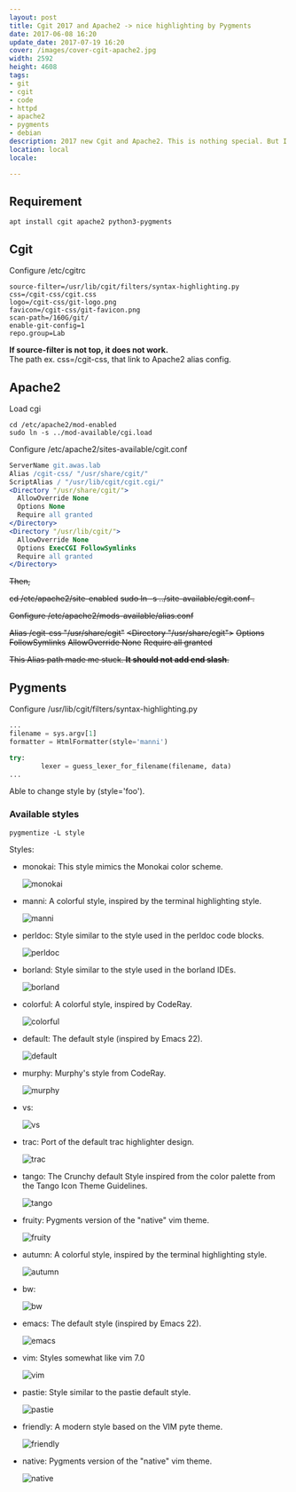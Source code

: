 ```yaml
---
layout: post
title: Cgit 2017 and Apache2 -> nice highlighting by Pygments
date: 2017-06-08 16:20
update_date: 2017-07-19 16:20
cover: /images/cover-cgit-apache2.jpg
width: 2592
height: 4608
tags:
- git
- cgit
- code
- httpd
- apache2
- pygments
- debian
description: 2017 new Cgit and Apache2. This is nothing special. But I believe plenty of people really stuck apache2 alias with cgit and others. 
location: local
locale:

---
```


## Requirement

`apt install cgit apache2 python3-pygments`

## Cgit

Configure /etc/cgitrc

```shell
source-filter=/usr/lib/cgit/filters/syntax-highlighting.py
css=/cgit-css/cgit.css
logo=/cgit-css/git-logo.png
favicon=/cgit-css/git-favicon.png
scan-path=/160G/git/
enable-git-config=1
repo.group=Lab
```

**If source-filter is not top, it does not work.**  
The path ex. css=/cgit-css, that link to Apache2 alias config.

## Apache2

Load cgi

```shell
cd /etc/apache2/mod-enabled
sudo ln -s ../mod-available/cgi.load
```

Configure /etc/apache2/sites-available/cgit.conf

```apache
ServerName git.awas.lab
Alias /cgit-css/ "/usr/share/cgit/"
ScriptAlias / "/usr/lib/cgit/cgit.cgi/"
<Directory "/usr/share/cgit/">
  AllowOverride None
  Options None
  Require all granted
</Directory>
<Directory "/usr/lib/cgit/">
  AllowOverride None
  Options ExecCGI FollowSymlinks
  Require all granted
</Directory>
```

~~Then,~~ 

~~cd /etc/apache2/site-enabled~~
~~sudo ln -s ../site-available/cgit.conf .~~

~~Configure /etc/apache2/mods-available/alias.conf~~

~~<IfModule alias_module>~~
~~Alias /cgit-css "/usr/share/cgit"~~
~~<Directory "/usr/share/cgit">~~
~~Options FollowSymlinks~~
~~AllowOverride None~~
~~Require all granted~~
~~</Directory>~~
~~</IfModule>~~

~~This Alias path made me stuck. **It should not add end slash**.~~

## Pygments

Configure /usr/lib/cgit/filters/syntax-highlighting.py

```python
...
filename = sys.argv[1]
formatter = HtmlFormatter(style='manni')

try:
        lexer = guess_lexer_for_filename(filename, data)
...
```

Able to change style by (style='foo').

### Available styles

`pygmentize -L style`

Styles:

* monokai:
    This style mimics the Monokai color scheme.

    ![monokai](/images/2017-cgit-apache2/monokai.PNG)

* manni:
    A colorful style, inspired by the terminal highlighting style.

    ![manni](/images/2017-cgit-apache2/manni.PNG)

* perldoc:
    Style similar to the style used in the perldoc code blocks.

    ![perldoc](/images/2017-cgit-apache2/perldoc.PNG)

* borland:
    Style similar to the style used in the borland IDEs.

    ![borland](/images/2017-cgit-apache2/borland.PNG)

* colorful:
    A colorful style, inspired by CodeRay.

    ![colorful](/images/2017-cgit-apache2/colorful.PNG)

* default:
    The default style (inspired by Emacs 22).

    ![default](/images/2017-cgit-apache2/default.PNG)

* murphy:
    Murphy's style from CodeRay.

    ![murphy](/images/2017-cgit-apache2/murphy.PNG)

* vs:

    ![vs](/images/2017-cgit-apache2/vs.PNG)

* trac:
    Port of the default trac highlighter design.

    ![trac](/images/2017-cgit-apache2/trac.PNG)

* tango:
    The Crunchy default Style inspired from the color palette from the Tango Icon Theme Guidelines.

    ![tango](/images/2017-cgit-apache2/tango.PNG)

* fruity:
    Pygments version of the "native" vim theme.

    ![fruity](/images/2017-cgit-apache2/fruity.PNG)

* autumn:
    A colorful style, inspired by the terminal highlighting style.

    ![autumn](/images/2017-cgit-apache2/autumn.PNG)

* bw:

    ![bw](/images/2017-cgit-apache2/bw.PNG)

* emacs:
    The default style (inspired by Emacs 22).

    ![emacs](/images/2017-cgit-apache2/emacs.PNG)

* vim:
    Styles somewhat like vim 7.0

    ![vim](/images/2017-cgit-apache2/vim.PNG)

* pastie:
    Style similar to the pastie default style.

    ![pastie](/images/2017-cgit-apache2/pastie.PNG)

* friendly:
    A modern style based on the VIM pyte theme.

    ![friendly](/images/2017-cgit-apache2/friendly.PNG)

* native:
    Pygments version of the "native" vim theme.

    ![native](/images/2017-cgit-apache2/native.PNG)